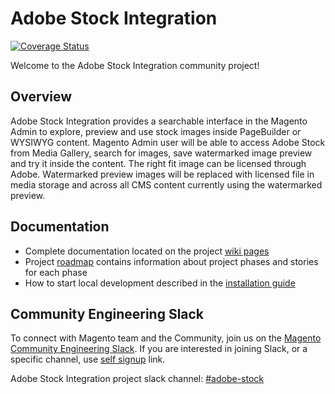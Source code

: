 # Adobe Stock Integration

[![Coverage Status](https://coveralls.io/repos/github/magento/adobe-stock-integration/badge.svg?branch=develop)](https://coveralls.io/github/magento/adobe-stock-integration?branch=develop)

Welcome to the Adobe Stock Integration community project!

## Overview

Adobe Stock Integration provides a searchable interface in the Magento Admin to explore, preview and use stock images inside PageBuilder or WYSIWYG content. Magento Admin user will be able to access Adobe Stock from Media Gallery, search for images, save watermarked image preview and try it inside the content. The right fit image can be licensed through Adobe. Watermarked preview images will be replaced with licensed file in media storage and across all CMS content currently using the watermarked preview.

## Documentation

- Complete documentation located on the project [wiki pages](https://github.com/magento/adobe-stock-integration/wiki)   
- Project [roadmap](https://github.com/magento/adobe-stock-integration/wiki/Adobe-Stock-Image-Integration-Roadmap) contains information about project phases and stories for each phase 
- How to start local development described in the [installation guide](https://github.com/magento/adobe-stock-integration/wiki/Installation-Guide)

## Community Engineering Slack

To connect with Magento team and the Community, join us on the [Magento Community Engineering Slack](https://magentocommeng.slack.com). 
If you are interested in joining Slack, or a specific channel, use [self signup](https://tinyurl.com/engcom-slack) link.

Adobe Stock Integration project slack channel: [#adobe-stock](https://magentocommeng.slack.com/messages/CJLSYEPFA)
